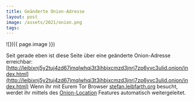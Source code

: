 ```yaml
---
title: Geänderte Onion-Adresse
layout: post 
image: /assets/2021/onion.png
tags: 
---
```

![]({{ page.image }})

Seit gerade eben ist diese Seite über eine geänderte Onion-Adresse erreichbar:
[http://leibixnj5y2tuj4zd67jmqlwhqi3t3ihbjxcmzd3jnrj7zp6yvc3ulid.onion/index.html](http://leibixnj5y2tuj4zd67jmqlwhqi3t3ihbjxcmzd3jnrj7zp6yvc3ulid.onion/index.html)
Wenn ihr mit Eurem Tor Browser [stefan.leibfarth.org](stefan.leibfarth.org) besucht, werdet ihr mittels des [Onion-Location](http://xmrhfasfg5suueegrnc4gsgyi2tyclcy5oz7f5drnrodmdtob6t2ioyd.onion/onion-services/advanced/onion-location/index.html) Features automatisch weitergeleitet. 
